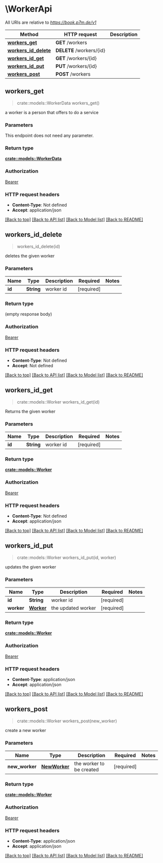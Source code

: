 # \WorkerApi

All URIs are relative to *https://book.p7m.de/v1*

Method | HTTP request | Description
------------- | ------------- | -------------
[**workers_get**](WorkerApi.md#workers_get) | **GET** /workers | 
[**workers_id_delete**](WorkerApi.md#workers_id_delete) | **DELETE** /workers/{id} | 
[**workers_id_get**](WorkerApi.md#workers_id_get) | **GET** /workers/{id} | 
[**workers_id_put**](WorkerApi.md#workers_id_put) | **PUT** /workers/{id} | 
[**workers_post**](WorkerApi.md#workers_post) | **POST** /workers | 



## workers_get

> crate::models::WorkerData workers_get()


a worker is a person that offers to do a service

### Parameters

This endpoint does not need any parameter.

### Return type

[**crate::models::WorkerData**](WorkerData.md)

### Authorization

[Bearer](../README.md#Bearer)

### HTTP request headers

- **Content-Type**: Not defined
- **Accept**: application/json

[[Back to top]](#) [[Back to API list]](../README.md#documentation-for-api-endpoints) [[Back to Model list]](../README.md#documentation-for-models) [[Back to README]](../README.md)


## workers_id_delete

> workers_id_delete(id)


deletes the given worker

### Parameters


Name | Type | Description  | Required | Notes
------------- | ------------- | ------------- | ------------- | -------------
**id** | **String** | worker id | [required] |

### Return type

 (empty response body)

### Authorization

[Bearer](../README.md#Bearer)

### HTTP request headers

- **Content-Type**: Not defined
- **Accept**: Not defined

[[Back to top]](#) [[Back to API list]](../README.md#documentation-for-api-endpoints) [[Back to Model list]](../README.md#documentation-for-models) [[Back to README]](../README.md)


## workers_id_get

> crate::models::Worker workers_id_get(id)


Returns the given worker

### Parameters


Name | Type | Description  | Required | Notes
------------- | ------------- | ------------- | ------------- | -------------
**id** | **String** | worker id | [required] |

### Return type

[**crate::models::Worker**](Worker.md)

### Authorization

[Bearer](../README.md#Bearer)

### HTTP request headers

- **Content-Type**: Not defined
- **Accept**: application/json

[[Back to top]](#) [[Back to API list]](../README.md#documentation-for-api-endpoints) [[Back to Model list]](../README.md#documentation-for-models) [[Back to README]](../README.md)


## workers_id_put

> crate::models::Worker workers_id_put(id, worker)


updates the given worker

### Parameters


Name | Type | Description  | Required | Notes
------------- | ------------- | ------------- | ------------- | -------------
**id** | **String** | worker id | [required] |
**worker** | [**Worker**](Worker.md) | the updated worker | [required] |

### Return type

[**crate::models::Worker**](Worker.md)

### Authorization

[Bearer](../README.md#Bearer)

### HTTP request headers

- **Content-Type**: application/json
- **Accept**: application/json

[[Back to top]](#) [[Back to API list]](../README.md#documentation-for-api-endpoints) [[Back to Model list]](../README.md#documentation-for-models) [[Back to README]](../README.md)


## workers_post

> crate::models::Worker workers_post(new_worker)


create a new worker

### Parameters


Name | Type | Description  | Required | Notes
------------- | ------------- | ------------- | ------------- | -------------
**new_worker** | [**NewWorker**](NewWorker.md) | the worker to be created | [required] |

### Return type

[**crate::models::Worker**](Worker.md)

### Authorization

[Bearer](../README.md#Bearer)

### HTTP request headers

- **Content-Type**: application/json
- **Accept**: application/json

[[Back to top]](#) [[Back to API list]](../README.md#documentation-for-api-endpoints) [[Back to Model list]](../README.md#documentation-for-models) [[Back to README]](../README.md)

